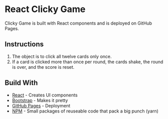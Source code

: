 # React Clicky Game

Clicky Game is built with React components and is deployed on GitHub Pages. 

## Instructions

1. The object is to click all twelve cards only once.
2. If a card is clicked more than once per round, the cards shake, the round is over, and the score is reset. 

## Build With

* [React](https://reactjs.org/) - Creates UI components
* [Bootstrap](https://getbootstrap.com/) - Makes it pretty
* [GitHub Pages](https://pages.github.com/) - Deployment
* [NPM](https://www.npmjs.com/) - Small packages of reuseable code that pack a big punch (yarn)
